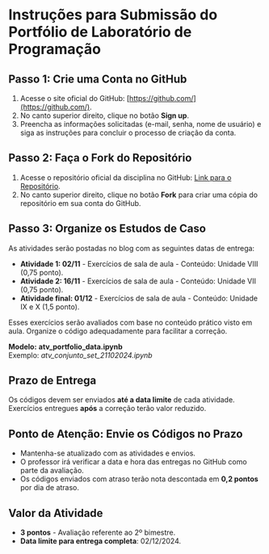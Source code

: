 # Instruções para Submissão do Portfólio de Laboratório de Programação

## Passo 1: Crie uma Conta no GitHub
1. Acesse o site oficial do GitHub: [https://github.com/](https://github.com/).
2. No canto superior direito, clique no botão **Sign up**.
3. Preencha as informações solicitadas (e-mail, senha, nome de usuário) e siga as instruções para concluir o processo de criação da conta.

## Passo 2: Faça o Fork do Repositório
1. Acesse o repositório oficial da disciplina no GitHub: [Link para o Repositório](https://github.com/gnrochabr/ENG_20242/).
2. No canto superior direito, clique no botão **Fork** para criar uma cópia do repositório em sua conta do GitHub.

## Passo 3: Organize os Estudos de Caso
As atividades serão postadas no blog com as seguintes datas de entrega:
- **Atividade 1: 02/11** - Exercícios de sala de aula - Conteúdo: Unidade VIII (0,75 ponto).
- **Atividade 2: 16/11** - Exercícios de sala de aula - Conteúdo: Unidade VII (0,75 ponto). 
- **Atividade final: 01/12** - Exercícios de sala de aula - Conteúdo: Unidade IX e X (1,5 ponto).

Esses exercícios serão avaliados com base no conteúdo prático visto em aula. Organize o código adequadamente para facilitar a correção.

**Modelo:** **atv_portfolio_data.ipynb**  
Exemplo: *atv_conjunto_set_21102024.ipynb*

## Prazo de Entrega
Os códigos devem ser enviados **até a data limite** de cada atividade. Exercícios entregues **após** a correção terão valor reduzido.

## Ponto de Atenção: Envie os Códigos no Prazo
- Mantenha-se atualizado com as atividades e envios.
- O professor irá verificar a data e hora das entregas no GitHub como parte da avaliação.
- Os códigos enviados com atraso terão nota descontada em **0,2 pontos** por dia de atraso.

## Valor da Atividade
- **3 pontos** - Avaliação referente ao 2º bimestre.
- **Data limite para entrega completa**: 02/12/2024.
